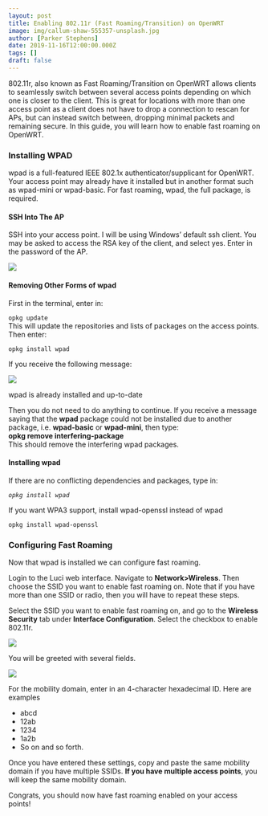 ```yaml
---
layout: post
title: Enabling 802.11r (Fast Roaming/Transition) on OpenWRT
image: img/callum-shaw-555357-unsplash.jpg
author: [Parker Stephens]
date: 2019-11-16T12:00:00.000Z
tags: []
draft: false
---
```


802.11r, also known as Fast Roaming/Transition on OpenWRT allows clients to seamlessly switch between several access points depending on which one is closer to the client. This is great for locations with more than one access point as a client does not have to drop a connection to rescan for APs, but can instead switch between, dropping minimal packets and remaining secure. In this guide, you will learn how to enable fast roaming on OpenWRT.

### Installing WPAD

wpad is a full-featured IEEE 802.1x authenticator/supplicant for OpenWRT. Your access point may already have it installed but in another format such as wpad-mini or wpad-basic. For fast roaming, wpad, the full package, is required.

#### SSH Into The AP

SSH into your access point. I will be using Windows’ default ssh client. You may be asked to access the RSA key of the client, and select yes. Enter in the password of the AP.

![](http://res-2.cloudinary.com/parkercs/image/upload/q_auto/v1/blog-images/2022/05/Screen-Shot-2019-11-13-at-1.03.37-PM-1024x542.png)

#### Removing Other Forms of wpad

First in the terminal, enter in:

`opkg update`  
This will update the repositories and lists of packages on the access points. Then enter:

`opkg install wpad`

If you receive the following message:

![](http://res-1.cloudinary.com/parkercs/image/upload/q_auto/v1/blog-images/2022/05/Screen-Shot-2019-11-13-at-1.05.49-PM-1024x62.png)

wpad is already installed and up-to-date

Then you do not need to do anything to continue. If you receive a message saying that the  __wpad__  package could not be installed due to another package, i.e.  __wpad-basic__  or  __wpad-mini__, then type:  
__opkg remove  ****interfering-package****__  
This should remove the interfering wpad packages.

#### Installing wpad

If there are no conflicting dependencies and packages, type in:

  
_`opkg install wpad`_

If you want WPA3 support, install wpad-openssl instead of wpad

`opkg install wpad-openssl`

### Configuring Fast Roaming

Now that wpad is installed we can configure fast roaming.

Login to the Luci web interface. Navigate to  __Network>Wireless__. Then choose the SSID you want to enable fast roaming on. Note that if you have more than one SSID or radio, then you will have to repeat these steps.

Select the SSID you want to enable fast roaming on, and go to the  __Wireless Security__ tab under  __Interface Configuration__. Select the checkbox to enable 802.11r.

![](http://res-3.cloudinary.com/parkercs/image/upload/q_auto/v1/blog-images/2022/05/Screen-Shot-2019-11-13-at-1.12.09-PM-1024x393.png)

You will be greeted with several fields.

![](http://res-3.cloudinary.com/parkercs/image/upload/q_auto/v1/blog-images/2022/05/Screen-Shot-2019-11-13-at-1.12.56-PM-1024x191.png)

For the mobility domain, enter in an 4-character hexadecimal ID. Here are examples

-   abcd
-   12ab
-   1234
-   1a2b
-   So on and so forth.

Once you have entered these settings, copy and paste the same mobility domain if you have multiple SSIDs.  ****If you have multiple access points****, you will keep the same mobility domain.

Congrats, you should now have fast roaming enabled on your access points!